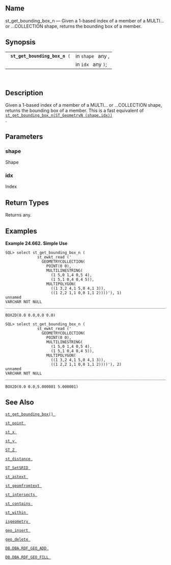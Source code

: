<div id="fn_st_get_bounding_box_n" class="refentry">

<div class="titlepage">

</div>

<div class="refnamediv">

## Name

st_get_bounding_box_n — Given a 1-based index of a member of a MULTI...
or ...COLLECTION shape, returns the bounding box of a member.

</div>

<div class="refsynopsisdiv">

## Synopsis

<div id="fsyn_st_get_bounding_box_n" class="funcsynopsis">

|                                    |                    |
|------------------------------------|--------------------|
| ` `**`st_get_bounding_box_n`**` (` | in `shape ` any ,  |
|                                    | in `idx ` any `)`; |

<div class="funcprototype-spacer">

 

</div>

</div>

</div>

<div id="desc_st_get_bounding_box_n" class="refsect1">

## Description

Given a 1-based index of a member of a MULTI... or ...COLLECTION shape,
returns the bounding box of a member. This is a fast equivalent of
<a href="fn_st_get_bounding_box_n.html" class="link"
title="st_get_bounding_box_n"><code
class="function">st_get_bounding_box_n(ST_GeometryN (shape,idx)) </code></a>
.

</div>

<div id="params_st_get_bounding_box_n" class="refsect1">

## Parameters

<div id="id131163" class="refsect2">

### shape

Shape

</div>

<div id="id131166" class="refsect2">

### idx

Index

</div>

</div>

<div id="ret_st_get_bounding_box_n" class="refsect1">

## Return Types

Returns any.

</div>

<div id="examples_st_get_bounding_box_n" class="refsect1">

## Examples

<div id="ex_st_get_bounding_box_n" class="example">

**Example 24.662. Simple Use**

<div class="example-contents">

``` screen
SQL> select st_get_bounding_box_n (
              st_ewkt_read ('
                GEOMETRYCOLLECTION(
                  POINT(0 0),
                  MULTILINESTRING(
                    (1 5,0 1,4 0,5 4),
                    (1 5,1 0,4 0,4 5)),
                  MULTIPOLYGON(
                    ((1 3,2 4,1 5,0 4,1 3)),
                    ((1 2,2 1,1 0,0 1,1 2))))'), 1)
unnamed
VARCHAR NOT NULL
_______________________________________________________________________________

BOX2D(0.0 0.0,0.0 0.0)

SQL> select st_get_bounding_box_n (
              st_ewkt_read ('
                GEOMETRYCOLLECTION(
                  POINT(0 0),
                  MULTILINESTRING(
                    (1 5,0 1,4 0,5 4),
                    (1 5,1 0,4 0,4 5)),
                  MULTIPOLYGON(
                    ((1 3,2 4,1 5,0 4,1 3)),
                    ((1 2,2 1,1 0,0 1,1 2))))'), 2)
unnamed
VARCHAR NOT NULL
_______________________________________________________________________________

BOX2D(0.0 0.0,5.000001 5.000001)
```

</div>

</div>

  

</div>

<div id="seealso_st_get_bounding_box_n" class="refsect1">

## See Also

<a href="fn_st_get_bounding_box.html" class="link"
title="st_get_bounding_box"><code
class="function">st_get_bounding_box() </code></a>

<a href="fn_st_point.html" class="link" title="st_point"><code
class="function">st_point </code></a>

<a href="fn_st_x.html" class="link" title="st_x"><code
class="function">st_x </code></a>

<a href="fn_st_y.html" class="link" title="st_y"><code
class="function">st_y </code></a>

<a href="fn_st_z.html" class="link" title="ST_Z"><code
class="function">ST_Z </code></a>

<a href="fn_st_distance.html" class="link" title="st_distance"><code
class="function">st_distance </code></a>

<a href="fn_st_setsrid.html" class="link" title="ST_SetSRID"><code
class="function">ST_SetSRID </code></a>

<a href="fn_st_astext.html" class="link" title="st_astext"><code
class="function">st_astext </code></a>

<a href="fn_st_geomfromtext.html" class="link"
title="st_geomfromtext"><code
class="function">st_geomfromtext </code></a>

<a href="fn_st_intersects.html" class="link" title="st_intersects"><code
class="function">st_intersects </code></a>

<a href="fn_st_contains.html" class="link" title="st_contains"><code
class="function">st_contains </code></a>

<a href="fn_st_within.html" class="link" title="st_within"><code
class="function">st_within </code></a>

<a href="fn_isgeometry.html" class="link" title="isgeometry"><code
class="function">isgeometry </code></a>

<a href="fn_geo_insert.html" class="link" title="geo_insert"><code
class="function">geo_insert </code></a>

<a href="fn_geo_delete.html" class="link" title="geo_delete"><code
class="function">geo_delete </code></a>

<a href="fn_rdf_geo_add.html" class="link"
title="DB.DBA.RDF_GEO_ADD"><code
class="function">DB.DBA.RDF_GEO_ADD </code></a>

<a href="fn_rdf_geo_fill.html" class="link"
title="DB.DBA.RDF_GEO_FILL"><code
class="function">DB.DBA.RDF_GEO_FILL </code></a>

</div>

</div>

